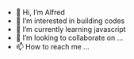 - 👋 Hi, I’m Alfred
- 👀 I’m interested in building codes
- 🌱 I’m currently learning javascript
- 💞️ I’m looking to collaborate on ...
- 📫 How to reach me ...

<!---
abenford09/abenford09 is a ✨ special ✨ repository because its `README.md` (this file) appears on your GitHub profile.
You can click the Preview link to take a look at your changes.
--->
